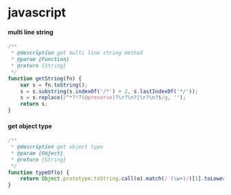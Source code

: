 # javascript

#### multi line string
```javascript
/**
 * @description get multi line string method
 * @param {Function}
 * @return {String}
 */
function getString(fn) {
	var s = fn.toString();
	s = s.substring(s.indexOf('/*') + 2, s.lastIndexOf('*/'));
	s = s.replace(/^*?!?(@preserve)?\r?\n?|\r?\n?$/g, '');
	return s;
}
```

#### get object type
```javascript
/**
 * @description get object type
 * @param {Object}
 * @return {String}
 */
function typeOf(o) {
	return Object.prototype.toString.call(o).match(/ (\w+)/)[1].toLowerCase();
}
```
